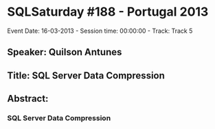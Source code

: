 # SQLSaturday #188 - Portugal 2013
Event Date: 16-03-2013 - Session time: 00:00:00 - Track: Track 5
## Speaker: Quilson Antunes
## Title: SQL Server Data Compression
## Abstract:
### SQL Server Data Compression

